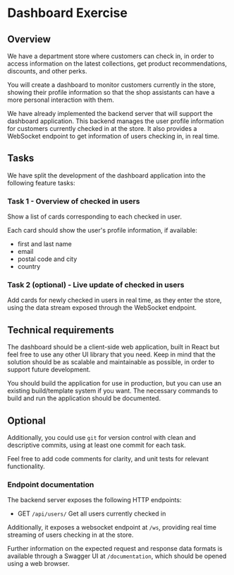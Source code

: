 # Dashboard Exercise

## Overview

We have a department store where customers can check in, in order to access
information on the latest collections, get product recommendations, discounts,
and other perks.

You will create a dashboard to monitor customers currently in the
store, showing their profile information so that the shop assistants can have a
more personal interaction with them.

We have already implemented the backend server that will support the dashboard
application. This backend manages the user profile information for customers
currently checked in at the store. It also provides a WebSocket endpoint to get
information of users checking in, in real time.

## Tasks

We have split the development of the dashboard application into the following
feature tasks:

### Task 1 - Overview of checked in users

Show a list of cards corresponding to each checked in user.

Each card should show the user's profile information, if available:

- first and last name
- email
- postal code and city
- country

### Task 2 (optional) - Live update of checked in users

Add cards for newly checked in users in real time, as they enter the store,
using the data stream exposed through the WebSocket endpoint.

## Technical requirements

The dashboard should be a client-side web application, built in React  but feel free to use any
other UI library that you need. Keep in mind that the
solution should be as scalable and maintainable as possible, in order to support
future development.

You should build the application for use in production, but you can use an
existing build/template system if you want. The necessary commands to build and
run the application should be documented.

## Optional

Additionally, you could use `git` for version control with clean and
descriptive commits, using at least one commit for each task.

Feel free to add code comments for clarity, and unit tests for relevant functionality.

### Endpoint documentation

The backend server exposes the following HTTP endpoints:

- GET `/api/users/` Get all users currently checked in

Additionally, it exposes a websocket endpoint at `/ws`, providing real time
streaming of users checking in at the store.

Further information on the expected request and response data formats is
available through a Swagger UI at `/documentation`, which should be opened using
a web browser.

